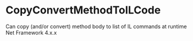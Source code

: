 # CopyConvertMethodToILCode
Can copy (and/or convert) method body to list of IL commands at runtime<br>
Net Framework 4.x.x
